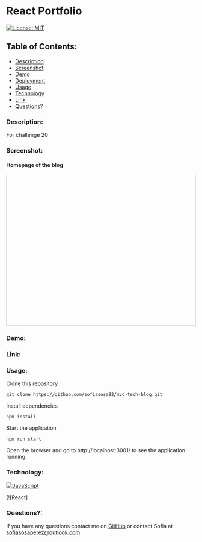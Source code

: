 
# React Portfolio


[![License: MIT](https://img.shields.io/badge/License-MIT-yellow.svg)](https://opensource.org/licenses/MIT)

## Table of Contents:
    
* [Description](#Description)
* [Screenshot](#Screenshot)
* [Demo](#Demo)
* [Deployment](#Link)
* [Usage](#Usage)
* [Technology](#Technology)
* [Link](#link)
* [Questions?](#Questions)

### Description:
For challenge 20



### Screenshot:
#### Homepage of the blog
<img width="600" height="400" > 

### Demo:

### Link:

### Usage:


Clone this repository

 ```git clone https://github.com/sofiasosa92/mvc-tech-blog.git```

Install dependencies

```npm install```

Start the application

```npm run start```

Open the browser and go to http://localhost:3001/ to see the application running.




### Technology:

[![JavaScript](https://img.shields.io/badge/JavaScript-323330?style=for-the-badge&logo=javascript&logoColor=F7DF1E)](https://www.javascript.com/)

[![React]

### Questions?:
If you have any questions contact me on [GitHub](https://github.com/sofiasosa92) or contact 
Sofia  at sofiasosaperez@outlook.com  
